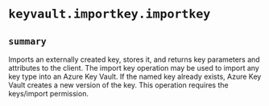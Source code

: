 # `keyvault.importkey.importkey`

## `summary`
Imports an externally created key, stores it, and returns key parameters and attributes to the client. The import key operation may be used to import any key type into an Azure Key Vault. If the named key already exists, Azure Key Vault creates a new version of the key. This operation requires the keys/import permission.


